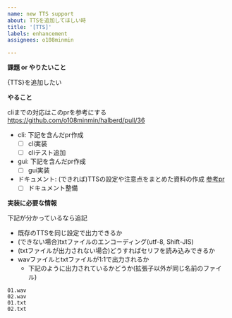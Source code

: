 ```yaml
---
name: new TTS support
about: TTSを追加してほしい時
title: '[TTS]'
labels: enhancement
assignees: o108minmin

---
```


**課題 or やりたいこと**

{TTS}を追加したい

**やること**

cliまでの対応はこのprを参考にする https://github.com/o108minmin/halberd/pull/36

- cli: 下記を含んだpr作成
    - [ ] cli実装
    - [ ] cliテスト追加
- gui: 下記を含んだpr作成
    - [ ] gui実装
- ドキュメント: (できれば)TTSの設定や注意点をまとめた資料の作成 [参考pr](https://github.com/o108minmin/halberd/pull/29)
    - [ ] ドキュメント整備

**実装に必要な情報**

下記が分かっているなら追記

* 既存のTTSを同じ設定で出力できるか
* (できない場合)txtファイルのエンコーディング(utf-8, Shift-JIS)
* (txtファイルが出力されない場合)どうすればセリフを読み込みできるか
* wavファイルとtxtファイルが1:1で出力されるか
    * 下記のように出力されているかどうか(拡張子以外が同じ名前のファイル)

```
01.wav
02.wav
01.txt
02.txt
```
